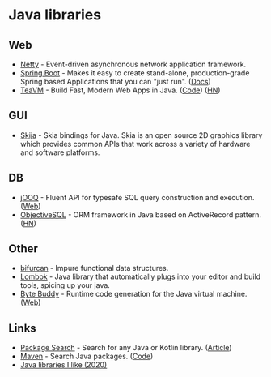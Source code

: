 # Java libraries

## Web

- [Netty](https://github.com/netty/netty) - Event-driven asynchronous network application framework.
- [Spring Boot](https://github.com/spring-projects/spring-boot) - Makes it easy to create stand-alone, production-grade Spring based Applications that you can "just run". ([Docs](https://spring.io/projects/spring-boot))
- [TeaVM](http://teavm.org/) - Build Fast, Modern Web Apps in Java. ([Code](https://github.com/konsoletyper/teavm)) ([HN](https://news.ycombinator.com/item?id=25978053))

## GUI

- [Skija](https://github.com/JetBrains/skija) - Skia bindings for Java. Skia is an open source 2D graphics library which provides common APIs that work across a variety of hardware and software platforms.

## DB

- [jOOQ](https://github.com/jOOQ/jOOQ) - Fluent API for typesafe SQL query construction and execution. ([Web](https://www.jooq.org/))
- [ObjectiveSQL](https://github.com/braisdom/ObjectiveSql) - ORM framework in Java based on ActiveRecord pattern. ([HN](https://news.ycombinator.com/item?id=25170053))

## Other

- [bifurcan](https://github.com/lacuna/bifurcan) - Impure functional data structures.
- [Lombok](https://github.com/rzwitserloot/lombok) - Java library that automatically plugs into your editor and build tools, spicing up your java.
- [Byte Buddy](https://github.com/raphw/byte-buddy) - Runtime code generation for the Java virtual machine. ([Web](https://bytebuddy.net/#/))

## Links

- [Package Search](https://package-search.jetbrains.com/) - Search for any Java or Kotlin library. ([Article](https://blog.jetbrains.com/idea/2020/04/package-search-on-the-web))
- [Maven](https://search.maven.org/) - Search Java packages. ([Code](https://github.com/sonatype-nexus-community/search-maven-org/))
- [Java libraries I like (2020)](https://sizovs.net/2020/11/24/java-libraries-i-like/)
